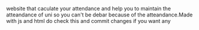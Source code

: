 website that caculate your attendance and help you to maintain the atteandance of uni so you can't be debar because of the atteandance.Made with js and html do check this and commit changes if you want any 
